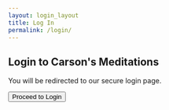 ```yaml
---
layout: login_layout
title: Log In
permalink: /login/
---
```

<div class="login-container">
    <h2>Login to Carson's Meditations</h2>
    <p>You will be redirected to our secure login page.</p>
    <button id="btn-actual-login">Proceed to Login</button>
    <p id="login-message" style="display:none; color: #555; margin-top: 15px;">Initializing login...</p>
</div>

<script>
document.addEventListener('DOMContentLoaded', async () => {
    const actualLoginButton = document.getElementById('btn-actual-login');
    const loginMessage = document.getElementById('login-message');

    function waitForSiteAuth() {
        return new Promise((resolve, reject) => {
            let retries = 0;
            const maxRetries = 50; // Wait for 5 seconds
            const interval = setInterval(() => {
                if (window.siteAuth && window.siteAuth.auth0Client) {
                    clearInterval(interval);
                    resolve(window.siteAuth);
                } else if (retries >= maxRetries) {
                    clearInterval(interval);
                    reject(new Error("Auth0 client did not initialize in time."));
                }
                retries++;
            }, 100);
        });
    }

    actualLoginButton.addEventListener('click', async () => {
        actualLoginButton.disabled = true;
        loginMessage.style.display = 'block';
        const siteAuth = await waitForSiteAuth();
        await siteAuth.auth0Client.loginWithRedirect({ appState: { targetUrl: '/' }}); // Redirect to homepage after login
    });
});
</script>